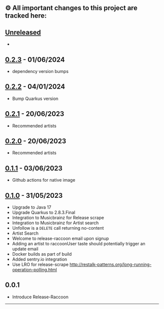 ⚙️ All important changes to this project are tracked here:
---

## [Unreleased]
*

## [0.2.3] - 01/06/2024
* dependency version bumps

## [0.2.2] - 04/01/2024
* Bump Quarkus version

## [0.2.1] - 20/06/2023
* Recommended artists

## [0.2.0] - 20/06/2023
* Recommended artists

## [0.1.1] - 03/06/2023
* Github actions for native image

## [0.1.0] - 31/05/2023
* Upgrade to Java 17
* Upgrade Quarkus to 2.8.3.Final
* Integration to Musicbrainz for Release scrape
* Integration to Musicbrainz for Artist search
* Unfollow is a `DELETE` call returning no-content
* Artist Search
* Welcome to release-raccoon email upon signup
* Adding an artist to raccoonUser taste should potentially trigger an update email
* Docker builds as part of build
* Added sentry.io integration
* Use LRO for release-scrape http://restalk-patterns.org/long-running-operation-polling.html

## 0.0.1
* Introduce Release-Raccoon

---
[unreleased]: https://github.com/jaivalis/release-raccoon/compare/0.2.3...jdevelop
[0.2.3]: https://github.com/jaivalis/release-raccoon/compare/0.2.3...0.2.2
[0.2.2]: https://github.com/jaivalis/release-raccoon/compare/0.2.2...0.2.1
[0.2.1]: https://github.com/jaivalis/release-raccoon/compare/0.2.0...0.2.1
[0.2.0]: https://github.com/jaivalis/release-raccoon/compare/0.1.0...0.2.0
[0.1.1]: https://github.com/jaivalis/release-raccoon/compare/0.1.0...0.1.1
[0.1.0]: https://github.com/jaivalis/release-raccoon/compare/0.0.1...0.1.0